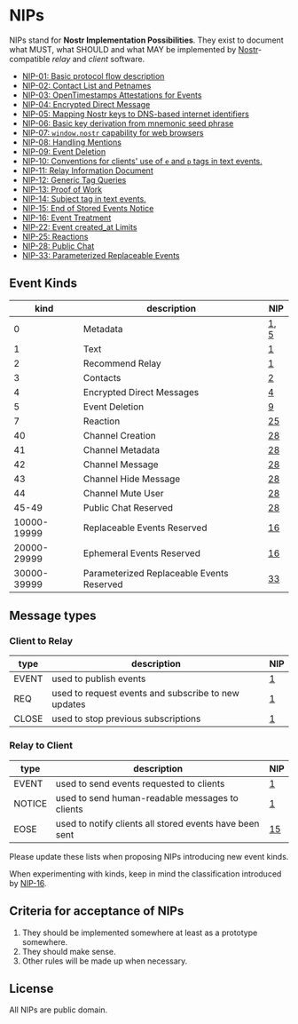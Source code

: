 # NIPs

NIPs stand for **Nostr Implementation Possibilities**. They exist to document what MUST, what SHOULD and what MAY be implemented by [Nostr](https://github.com/fiatjaf/nostr)-compatible _relay_ and _client_ software.

- [NIP-01: Basic protocol flow description](01.md)
- [NIP-02: Contact List and Petnames](02.md)
- [NIP-03: OpenTimestamps Attestations for Events](03.md)
- [NIP-04: Encrypted Direct Message](04.md)
- [NIP-05: Mapping Nostr keys to DNS-based internet identifiers](05.md)
- [NIP-06: Basic key derivation from mnemonic seed phrase](06.md)
- [NIP-07: `window.nostr` capability for web browsers](07.md)
- [NIP-08: Handling Mentions](08.md)
- [NIP-09: Event Deletion](09.md)
- [NIP-10: Conventions for clients' use of `e` and `p` tags in text events.](10.md)
- [NIP-11: Relay Information Document](11.md)
- [NIP-12: Generic Tag Queries](12.md)
- [NIP-13: Proof of Work](13.md)
- [NIP-14: Subject tag in text events.](14.md)
- [NIP-15: End of Stored Events Notice](15.md)
- [NIP-16: Event Treatment](16.md)
- [NIP-22: Event created_at Limits](22.md)
- [NIP-25: Reactions](25.md)
- [NIP-28: Public Chat](28.md)
- [NIP-33: Parameterized Replaceable Events](33.md)

## Event Kinds

| kind        | description                               | NIP                    |
|-------------|-------------------------------------------|------------------------|
| 0           | Metadata                                  | [1](01.md), [5](05.md) |
| 1           | Text                                      | [1](01.md)             |
| 2           | Recommend Relay                           | [1](01.md)             |
| 3           | Contacts                                  | [2](02.md)             |
| 4           | Encrypted Direct Messages                 | [4](04.md)             |
| 5           | Event Deletion                            | [9](09.md)             |
| 7           | Reaction                                  | [25](25.md)            |
| 40          | Channel Creation                          | [28](28.md)            |
| 41          | Channel Metadata                          | [28](28.md)            |
| 42          | Channel Message                           | [28](28.md)            |
| 43          | Channel Hide Message                      | [28](28.md)            |
| 44          | Channel Mute User                         | [28](28.md)            |
| 45-49       | Public Chat Reserved                      | [28](28.md)            |
| 10000-19999 | Replaceable Events Reserved               | [16](16.md)            |
| 20000-29999 | Ephemeral Events Reserved                 | [16](16.md)            |
| 30000-39999 | Parameterized Replaceable Events Reserved | [33](33.md)            |


## Message types

### Client to Relay
| type  | description                                         | NIP        |
|-------|-----------------------------------------------------|------------|
| EVENT | used to publish events                              | [1](01.md) |
| REQ   | used to request events and subscribe to new updates | [1](01.md) |
| CLOSE | used to stop previous subscriptions                 | [1](01.md) |

### Relay to Client
| type   | description                                             | NIP         |
|--------|---------------------------------------------------------|-------------|
| EVENT  | used to send events requested to clients                | [1](01.md)  |
| NOTICE | used to send human-readable messages to clients         | [1](01.md)  |
| EOSE   | used to notify clients all stored events have been sent | [15](15.md) |

Please update these lists when proposing NIPs introducing new event kinds.

When experimenting with kinds, keep in mind the classification introduced by [NIP-16](16.md).

## Criteria for acceptance of NIPs

1. They should be implemented somewhere at least as a prototype somewhere.
2. They should make sense.
3. Other rules will be made up when necessary.

## License

All NIPs are public domain.
